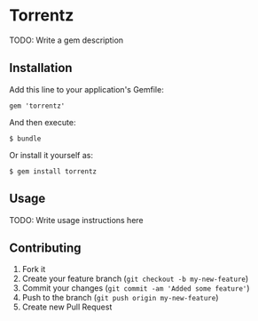 # Torrentz

TODO: Write a gem description

## Installation

Add this line to your application's Gemfile:

    gem 'torrentz'

And then execute:

    $ bundle

Or install it yourself as:

    $ gem install torrentz

## Usage

TODO: Write usage instructions here

## Contributing

1. Fork it
2. Create your feature branch (`git checkout -b my-new-feature`)
3. Commit your changes (`git commit -am 'Added some feature'`)
4. Push to the branch (`git push origin my-new-feature`)
5. Create new Pull Request
